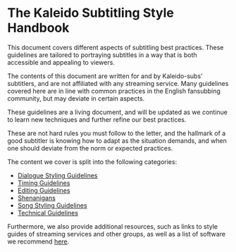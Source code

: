 # The Kaleido Subtitling Style Handbook

This document covers different aspects of subtitling best practices.
These guidelines are tailored to portraying subtitles in a way
that is both accessible and appealing to viewers.

The contents of this document are written for and by Kaleido-subs' subtitlers,
and are not affiliated with any streaming service.
Many guidelines covered here are in line with common practices
in the English fansubbing community,
but may deviate in certain aspects.

These guidelines are a living document,
and will be updated as we continue to learn new techniques
and further refine our best practices.

These are not hard rules you must follow to the letter,
and the hallmark of a good subtitler is knowing
how to adapt as the situation demands,
and when one should deviate from the norm or expected practices.

The content we cover is split into the following categories:

-   [Dialogue Styling Guidelines](./guidelines/styling/dialogue_styling.md)
-   [Timing Guidelines](./guidelines/timing.md)
-   [Editing Guidelines](./guidelines/editing.md)
-   [Shenanigans](./guidelines/shenanigans.md)
-   [Song Styling Guidelines](./guidelines/styling/songstyling.md)
-   [Technical Guidelines](./guidelines/technical.md)

Furthermore, we also provide additional resources,
such as links to style guides of streaming services and other groups,
as well as a list of software we recommend [here](./resources.md).
